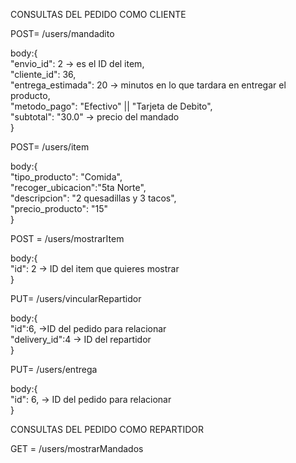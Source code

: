 CONSULTAS DEL PEDIDO COMO CLIENTE

POST= /users/mandadito

body:{\
  "envio_id": 2 -> es el ID del item,\
  "cliente_id": 36,\
  "entrega_estimada": 20 -> minutos en lo que tardara en entregar el producto,\
  "metodo_pago": "Efectivo" || "Tarjeta de Debito",\
  "subtotal": "30.0" -> precio del mandado\
}

POST= /users/item

body:{\
  "tipo_producto": "Comida",\
  "recoger_ubicacion":"5ta Norte",\
  "descripcion": "2 quesadillas y 3 tacos",\
  "precio_producto": "15"\
}

POST = /users/mostrarItem

body:{\
    "id": 2 -> ID del item que quieres mostrar  
\}

PUT= /users/vincularRepartidor

body:{\
  "id":6, ->ID del pedido para relacionar\
  "delivery_id":4 -> ID del repartidor\
}

PUT= /users/entrega

body:{\
  "id": 6, -> ID del pedido para relacionar\
}


CONSULTAS DEL PEDIDO COMO REPARTIDOR

GET = /users/mostrarMandados
